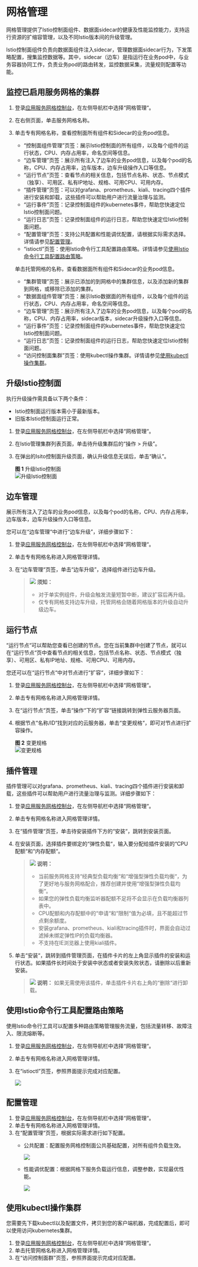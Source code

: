# 网格管理<a name="asm_01_0013"></a>

网格管理提供了Istio控制面组件、数据面sidecar的健康及性能监控能力，支持运行资源的扩缩容管理，以及不同Istio版本间的升级管理。

Istio控制面组件负责向数据面组件注入sidecar，管理数据面sidecar行为，下发策略配置，搜集监控数据等。其中，sidecar（边车）是指运行在业务pod中，与业务容器协同工作，负责业务pod的路由转发，监控数据采集，流量规则配置等功能。

## 监控已启用服务网格的集群<a name="section01781436134612"></a>

1.  登录[应用服务网格控制台](https://console.huaweicloud.com/istio/?locale=zh-cn)，在左侧导航栏中选择“网格管理“。
2.  在右侧页面，单击服务网格名称。
3.  单击专有网格名称，查看控制面所有组件和Sidecar的业务pod信息。

    -   “控制面组件管理”页签：展示Istio控制面的所有组件，以及每个组件的运行状态，CPU、内存占用率，命名空间等信息。
    -   “边车管理”页签：展示所有注入了边车的业务pod信息，以及每个pod的名称，CPU、内存占用率，边车版本，边车升级操作入口等信息。
    -   “运行节点”页签：查看节点的相关信息，包括节点名称、状态、节点模式（独享）、可用区、私有IP地址、规格、可用CPU、可用内存。
    -   “插件管理”页签：可以对grafana、prometheus、kiali、tracing四个插件进行安装和卸载，这些插件可以帮助用户进行流量治理与监测。
    -   “运行事件”页签：记录控制面组件的kubernetes事件，帮助您快速定位Istio控制面问题。
    -   “运行日志”页签：记录控制面组件的运行日志，帮助您快速定位Istio控制面问题。
    -   “配置管理”页签：支持公共配置和性能调优配置，请根据实际需求选择。详情请参见[配置管理](#section13427952132712)。
    -   “istioctl”页签：使用Istio命令行工具配置路由策略。详情请参见[使用Istio命令行工具配置路由策略](#section1138617313614)。

    单击托管网格的名称，查看数据面所有组件和Sidecar的业务pod信息。

    -   “集群管理”页签：展示已添加的到网格中的集群信息，以及添加新的集群到网格，或移除已添加的集群。
    -   “数据面组件管理”页签：展示Istio数据面的所有组件，以及每个组件的运行状态，CPU、内存占用率，命名空间等信息。
    -   “边车管理”页签：展示所有注入了边车的业务pod信息，以及每个pod的名称，CPU、内存占用率，sidecar版本，sidecar升级操作入口等信息。
    -   “运行事件”页签：记录控制面组件的kubernetes事件，帮助您快速定位Istio控制面问题。
    -   “运行日志”页签：记录控制面组件的运行日志，帮助您快速定位Istio控制面问题。
    -   “访问控制面集群”页签：使用kubectl操作集群。详情请参见[使用kubectl操作集群](#section1982682792919)。


## 升级Istio控制面<a name="section1018018369464"></a>

执行升级操作需具备以下两个条件：

-   Istio控制面运行版本需小于最新版本。
-   旧版本Istio控制面运行正常。

1.  登录[应用服务网格控制台](https://console.huaweicloud.com/istio/?locale=zh-cn)，在左侧导航栏中选择“网格管理“。
2.  在Istio管理集群列表页面，单击待升级集群后的“操作 \> 升级”。
3.  在弹出的Isito控制面升级页面，确认升级信息无误后，单击“确认”。

    **图 1**  升级Istio控制面<a name="fig2992134716173"></a>  
    ![](figures/升级Istio控制面.png "升级Istio控制面")


## 边车管理<a name="section18646815124311"></a>

展示所有注入了边车的业务pod信息，以及每个pod的名称，CPU、内存占用率，边车版本，边车升级操作入口等信息。

您可以在“边车管理“中进行“边车升级”，详细步骤如下：

1.  登录[应用服务网格控制台](https://console.huaweicloud.com/istio/?locale=zh-cn)，在左侧导航栏中选择“网格管理“。
2.  单击专有网格名称进入网格管理详情。
3.  在“边车管理“页签，单击“边车升级”，选择组件进行边车升级。

    >![](public_sys-resources/icon-notice.gif) **须知：** 
    >-   对于单实例组件，升级会触发流量短暂中断，建议扩容后再升级。
    >-   仅专有网格支持边车升级，托管网格会随着网格版本的升级自动升级边车。


## 运行节点<a name="section91838369465"></a>

“运行节点“可以帮助您查看已创建的节点。您在当前集群中创建了节点，就可以在“运行节点“页中查看节点的相关信息，包括节点名称、状态、节点模式（独享）、可用区、私有IP地址、规格、可用CPU、可用内存。

您还可以在“运行节点“中对节点进行“扩容“，详细步骤如下：

1.  登录[应用服务网格控制台](https://console.huaweicloud.com/istio/?locale=zh-cn)，在左侧导航栏中选择“网格管理“。
2.  单击专有网格名称进入网格管理详情。
3.  在“运行节点“页签，单击“操作“下的“扩容“链接跳转到弹性云服务器页面。
4.  根据节点“名称/ID“找到对应的云服务器，单击“变更规格“，即可对节点进行扩容操作。

    **图 2**  变更规格<a name="fig179773126264"></a>  
    ![](figures/变更规格.png "变更规格")


## 插件管理<a name="section11869361463"></a>

插件管理可以对grafana、prometheus、kiali、tracing四个插件进行安装和卸载，这些插件可以帮助用户进行流量治理与监测。详细步骤如下：

1.  登录[应用服务网格控制台](https://console.huaweicloud.com/istio/?locale=zh-cn)，在左侧导航栏中选择“网格管理“。
2.  单击专有网格名称进入网格管理详情。
3.  在“插件管理“页签，单击待安装插件下方的“安装“，跳转到安装页面。
4.  在安装页面，选择插件要绑定的“弹性负载“，输入要分配给插件安装的“CPU配额“和“内存配额“。

    >![](public_sys-resources/icon-note.gif) **说明：** 
    >-   当前服务网格支持“经典型负载均衡“和“增强型弹性负载均衡“，为了更好地与服务网格配合，推荐创建并使用“增强型弹性负载均衡“。
    >-   如果您的弹性负载均衡监听器配额不足将不会显示在负载均衡器列表中。
    >-   CPU配额和内存配额中的“申请“和“限制“值为必填，且不能超过节点剩余额度。
    >-   安装grafana、prometheus、kiali和tracing插件时，界面会自动过滤掉未绑定弹性IP的负载均衡器。
    >-   不支持在IE浏览器上使用kiali插件。

5.  单击“安装“，跳转到插件管理页面，在插件卡片的左上角显示插件的安装和运行状态。如果插件长时间处于安装中状态或者安装失败状态，请删除以后重新安装。

    >![](public_sys-resources/icon-note.gif) **说明：** 
    >如果无需使用该插件，单击插件卡片右上角的“删除“进行卸载。


## 使用Istio命令行工具配置路由策略<a name="section1138617313614"></a>

使用Istio命令行工具可以配置多种路由策略管理服务流量，包括流量转移、故障注入、限流熔断等。

1.  登录[应用服务网格控制台](https://console.huaweicloud.com/istio/?locale=zh-cn)，在左侧导航栏中选择“网格管理“。
2.  单击专有网格名称进入网格管理详情。
3.  在“istioctl”页签，参照界面提示完成对应配置。

    ![](figures/istioctl.png)


## 配置管理<a name="section13427952132712"></a>

1.  登录[应用服务网格控制台](https://console.huaweicloud.com/istio/?locale=zh-cn)，在左侧导航栏中选择“网格管理“。
2.  单击专有网格名称进入网格管理详情。
3.  在“配置管理“页签，根据实际需求进行如下配置。
    -   公共配置：配置服务网格控制面公共基础配置，对所有组件负载生效。

        ![](figures/公共配置.png)

    -   性能调优配置：根据网格下服务负载运行信息，调整参数，实现最优性能。

        ![](figures/性能调优配置.png)



## 使用kubectl操作集群<a name="section1982682792919"></a>

您需要先下载kubectl以及配置文件，拷贝到您的客户端机器，完成配置后，即可以使用访问kubernetes集群。

1.  登录[应用服务网格控制台](https://console.huaweicloud.com/istio/?locale=zh-cn)，在左侧导航栏中选择“网格管理“。
2.  单击托管网格名称进入网格管理详情。
3.  在“访问控制面群”页签，参照界面提示完成对应配置。

